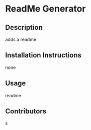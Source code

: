 # ReadMe Generator
## Description
adds a readme 
## Installation Instructions
none
## Usage 
readme 
## Contributors 
s

